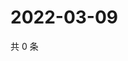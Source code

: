 # 2022-03-09

共 0 条

<!-- BEGIN WEIBO -->
<!-- 最后更新时间 Wed Mar 09 2022 15:14:12 GMT+0800 (China Standard Time) -->

<!-- END WEIBO -->
